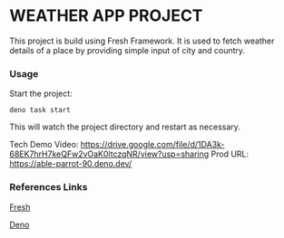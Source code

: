 # WEATHER APP PROJECT

This project is build using Fresh Framework. It is used to fetch weather details of a place by providing simple input of city and country.


### Usage

Start the project:

```
deno task start
```

This will watch the project directory and restart as necessary.

Tech Demo Video: https://drive.google.com/file/d/1DA3k-68EK7hrH7keQFw2vOaK0ltczqNR/view?usp=sharing
Prod URL: https://able-parrot-90.deno.dev/

### References Links

[Fresh](https://deno.land/manual@v1.32.3/getting_started/installations)

[Deno](https://deno.land/manual@v1.32.3/getting_started/installation)
